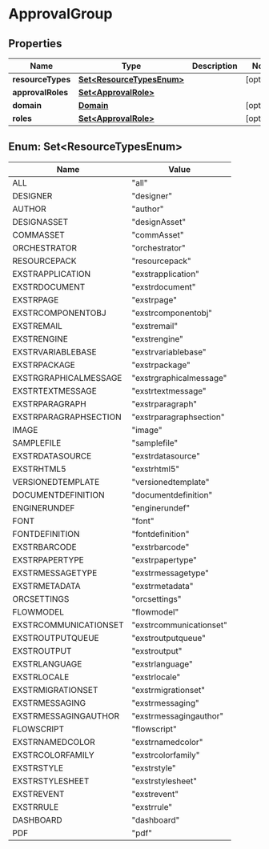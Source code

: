

# ApprovalGroup


## Properties

| Name | Type | Description | Notes |
|------------ | ------------- | ------------- | -------------|
|**resourceTypes** | [**Set&lt;ResourceTypesEnum&gt;**](#Set&lt;ResourceTypesEnum&gt;) |  |  [optional] |
|**approvalRoles** | [**Set&lt;ApprovalRole&gt;**](ApprovalRole.md) |  |  |
|**domain** | [**Domain**](Domain.md) |  |  [optional] |
|**roles** | [**Set&lt;ApprovalRole&gt;**](ApprovalRole.md) |  |  [optional] |



## Enum: Set&lt;ResourceTypesEnum&gt;

| Name | Value |
|---- | -----|
| ALL | &quot;all&quot; |
| DESIGNER | &quot;designer&quot; |
| AUTHOR | &quot;author&quot; |
| DESIGNASSET | &quot;designAsset&quot; |
| COMMASSET | &quot;commAsset&quot; |
| ORCHESTRATOR | &quot;orchestrator&quot; |
| RESOURCEPACK | &quot;resourcepack&quot; |
| EXSTRAPPLICATION | &quot;exstrapplication&quot; |
| EXSTRDOCUMENT | &quot;exstrdocument&quot; |
| EXSTRPAGE | &quot;exstrpage&quot; |
| EXSTRCOMPONENTOBJ | &quot;exstrcomponentobj&quot; |
| EXSTREMAIL | &quot;exstremail&quot; |
| EXSTRENGINE | &quot;exstrengine&quot; |
| EXSTRVARIABLEBASE | &quot;exstrvariablebase&quot; |
| EXSTRPACKAGE | &quot;exstrpackage&quot; |
| EXSTRGRAPHICALMESSAGE | &quot;exstrgraphicalmessage&quot; |
| EXSTRTEXTMESSAGE | &quot;exstrtextmessage&quot; |
| EXSTRPARAGRAPH | &quot;exstrparagraph&quot; |
| EXSTRPARAGRAPHSECTION | &quot;exstrparagraphsection&quot; |
| IMAGE | &quot;image&quot; |
| SAMPLEFILE | &quot;samplefile&quot; |
| EXSTRDATASOURCE | &quot;exstrdatasource&quot; |
| EXSTRHTML5 | &quot;exstrhtml5&quot; |
| VERSIONEDTEMPLATE | &quot;versionedtemplate&quot; |
| DOCUMENTDEFINITION | &quot;documentdefinition&quot; |
| ENGINERUNDEF | &quot;enginerundef&quot; |
| FONT | &quot;font&quot; |
| FONTDEFINITION | &quot;fontdefinition&quot; |
| EXSTRBARCODE | &quot;exstrbarcode&quot; |
| EXSTRPAPERTYPE | &quot;exstrpapertype&quot; |
| EXSTRMESSAGETYPE | &quot;exstrmessagetype&quot; |
| EXSTRMETADATA | &quot;exstrmetadata&quot; |
| ORCSETTINGS | &quot;orcsettings&quot; |
| FLOWMODEL | &quot;flowmodel&quot; |
| EXSTRCOMMUNICATIONSET | &quot;exstrcommunicationset&quot; |
| EXSTROUTPUTQUEUE | &quot;exstroutputqueue&quot; |
| EXSTROUTPUT | &quot;exstroutput&quot; |
| EXSTRLANGUAGE | &quot;exstrlanguage&quot; |
| EXSTRLOCALE | &quot;exstrlocale&quot; |
| EXSTRMIGRATIONSET | &quot;exstrmigrationset&quot; |
| EXSTRMESSAGING | &quot;exstrmessaging&quot; |
| EXSTRMESSAGINGAUTHOR | &quot;exstrmessagingauthor&quot; |
| FLOWSCRIPT | &quot;flowscript&quot; |
| EXSTRNAMEDCOLOR | &quot;exstrnamedcolor&quot; |
| EXSTRCOLORFAMILY | &quot;exstrcolorfamily&quot; |
| EXSTRSTYLE | &quot;exstrstyle&quot; |
| EXSTRSTYLESHEET | &quot;exstrstylesheet&quot; |
| EXSTREVENT | &quot;exstrevent&quot; |
| EXSTRRULE | &quot;exstrrule&quot; |
| DASHBOARD | &quot;dashboard&quot; |
| PDF | &quot;pdf&quot; |



